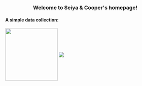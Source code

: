 <h3 align="center">Welcome to Seiya & Cooper's homepage!</h3>

#### A simple data collection:

<div>
  <img align="center" height="165px" src="https://github-readme-stats.vercel.app/api?username=SeiyaCooper&theme=transparent&layout=compact&hide_border=true&title_color=fe63a1&show_icons=true&icon_color=fe63a1"/>
  <img align="center" src="https://github-readme-stats.vercel.app/api/top-langs/?username=SeiyaCooper&layout=compact&theme=transparent&hide_border=true&title_color=fe63a1"/>
</div>
